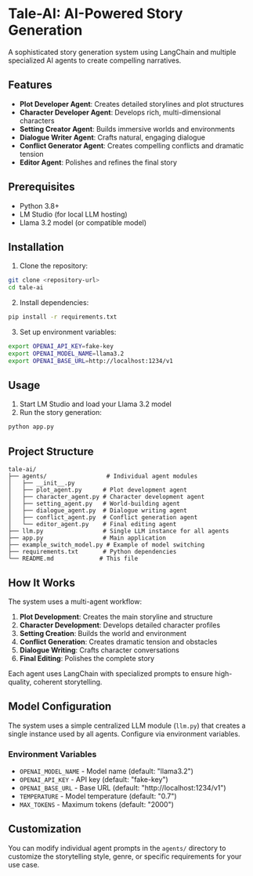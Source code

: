 # Tale-AI: AI-Powered Story Generation

A sophisticated story generation system using LangChain and multiple specialized AI agents to create compelling narratives.

## Features

- **Plot Developer Agent**: Creates detailed storylines and plot structures
- **Character Developer Agent**: Develops rich, multi-dimensional characters
- **Setting Creator Agent**: Builds immersive worlds and environments
- **Dialogue Writer Agent**: Crafts natural, engaging dialogue
- **Conflict Generator Agent**: Creates compelling conflicts and dramatic tension
- **Editor Agent**: Polishes and refines the final story

## Prerequisites

- Python 3.8+
- LM Studio (for local LLM hosting)
- Llama 3.2 model (or compatible model)

## Installation

1. Clone the repository:
```bash
git clone <repository-url>
cd tale-ai
```

2. Install dependencies:
```bash
pip install -r requirements.txt
```

3. Set up environment variables:
```bash
export OPENAI_API_KEY=fake-key
export OPENAI_MODEL_NAME=llama3.2
export OPENAI_BASE_URL=http://localhost:1234/v1
```

## Usage

1. Start LM Studio and load your Llama 3.2 model
2. Run the story generation:
```bash
python app.py
```

## Project Structure

```
tale-ai/
├── agents/                 # Individual agent modules
│   ├── __init__.py
│   ├── plot_agent.py      # Plot development agent
│   ├── character_agent.py # Character development agent
│   ├── setting_agent.py   # World-building agent
│   ├── dialogue_agent.py  # Dialogue writing agent
│   ├── conflict_agent.py  # Conflict generation agent
│   └── editor_agent.py    # Final editing agent
├── llm.py                 # Single LLM instance for all agents
├── app.py                 # Main application
├── example_switch_model.py # Example of model switching
├── requirements.txt       # Python dependencies
└── README.md             # This file
```

## How It Works

The system uses a multi-agent workflow:

1. **Plot Development**: Creates the main storyline and structure
2. **Character Development**: Develops detailed character profiles
3. **Setting Creation**: Builds the world and environment
4. **Conflict Generation**: Creates dramatic tension and obstacles
5. **Dialogue Writing**: Crafts character conversations
6. **Final Editing**: Polishes the complete story

Each agent uses LangChain with specialized prompts to ensure high-quality, coherent storytelling.

## Model Configuration

The system uses a simple centralized LLM module (`llm.py`) that creates a single instance used by all agents. Configure via environment variables.

### Environment Variables

- `OPENAI_MODEL_NAME` - Model name (default: "llama3.2")
- `OPENAI_API_KEY` - API key (default: "fake-key")
- `OPENAI_BASE_URL` - Base URL (default: "http://localhost:1234/v1")
- `TEMPERATURE` - Model temperature (default: "0.7")
- `MAX_TOKENS` - Maximum tokens (default: "2000")


## Customization

You can modify individual agent prompts in the `agents/` directory to customize the storytelling style, genre, or specific requirements for your use case.

